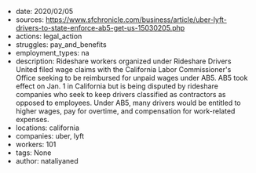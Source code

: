 - date: 2020/02/05
- sources: https://www.sfchronicle.com/business/article/uber-lyft-drivers-to-state-enforce-ab5-get-us-15030205.php
- actions: legal_action
- struggles: pay_and_benefits
- employment_types: na
- description: Rideshare workers organized under Rideshare Drivers United filed wage claims with the California Labor Commissioner's Office seeking to be reimbursed for unpaid wages under AB5. AB5 took effect on Jan. 1 in California but is being disputed by rideshare companies who seek to keep drivers classified as contractors as opposed to employees. Under AB5, many drivers would be entitled to higher wages, pay for overtime, and compensation for work-related expenses.
- locations: california
- companies: uber, lyft
- workers: 101
- tags: None
- author: nataliyaned
